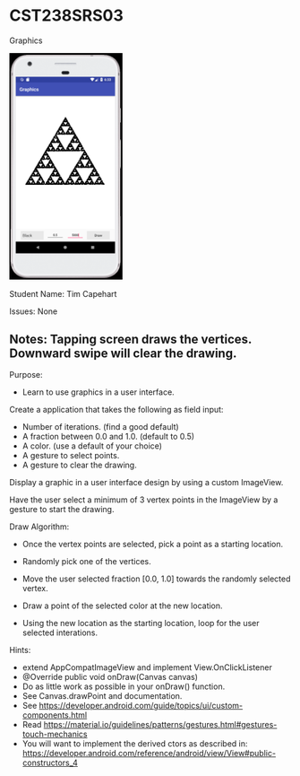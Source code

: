 # CST238SRS03
Graphics  

<img src="SierpinskiTriangle.PNG" width="40%">

Student Name:  Tim Capehart

Issues:  None

Notes:  Tapping screen draws the vertices. Downward swipe will clear the drawing.
----

Purpose:  

- Learn to use graphics in a user interface.  

Create a application that takes the following as field input:  

- Number of iterations. (find a good default)  
- A fraction between 0.0 and 1.0.  (default to 0.5)  
- A color.  (use a default of your choice)   
- A gesture to select points.  
- A gesture to clear the drawing.  

Display a graphic in a user interface design by using a custom ImageView.  

Have the user select a minimum of 3 vertex points in the ImageView by a gesture to start the drawing.  

Draw Algorithm:  

- Once the vertex points are selected, pick a point as a starting location.  

- Randomly pick one of the vertices.  

- Move the user selected fraction [0.0, 1.0] towards the randomly selected vertex.  

- Draw a point of the selected color at the new location.  

- Using the new location as the starting location, loop for the user selected interations.  

Hints:  

- extend AppCompatImageView and implement View.OnClickListener   
- @Override public void onDraw(Canvas canvas)  
- Do as little work as possible in your onDraw() function.  
- See Canvas.drawPoint and documentation.  
- See https://developer.android.com/guide/topics/ui/custom-components.html
- Read https://material.io/guidelines/patterns/gestures.html#gestures-touch-mechanics
- You will want to implement the derived ctors as described in:  
https://developer.android.com/reference/android/view/View#public-constructors_4
  
